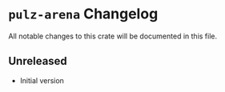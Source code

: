 # `pulz-arena` Changelog
All notable changes to this crate will be documented in this file.

## Unreleased

 * Initial version

